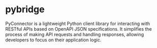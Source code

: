# pybridge
PyConnector is a lightweight Python client library for interacting with RESTful APIs based on OpenAPI JSON specifications. It simplifies the process of making API requests and handling responses, allowing developers to focus on their application logic.
